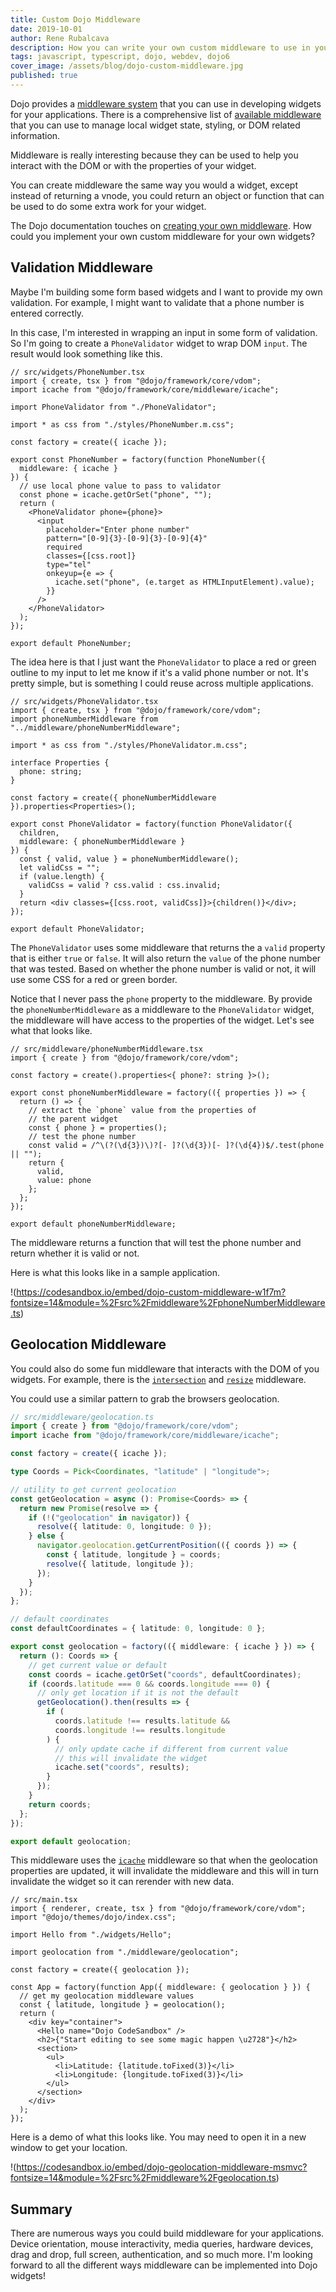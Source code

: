 ```yaml
---
title: Custom Dojo Middleware
date: 2019-10-01
author: Rene Rubalcava
description: How you can write your own custom middleware to use in your Dojo widgets
tags: javascript, typescript, dojo, webdev, dojo6
cover_image: /assets/blog/dojo-custom-middleware.jpg
published: true
---
```


Dojo provides a [middleware system](https://dojo.io/learn/middleware/introduction) that you can use in developing widgets for your applications. There is a comprehensive list of [available middleware](https://dojo.io/learn/middleware/available-middleware) that you can use to manage local widget state, styling, or DOM related information.

Middleware is really interesting because they can be used to help you interact with the DOM or with the properties of your widget.

You can create middleware the same way you would a widget, except instead of returning a vnode, you could return an object or function that can be used to do some extra work for your widget.

The Dojo documentation touches on [creating your own middleware](https://dojo.io/learn/middleware/middleware-fundamentals#creating-middleware). How could you implement your own custom middleware for your own widgets?

## Validation Middleware

Maybe I'm building some form based widgets and I want to provide my own validation. For example, I might want to validate that a phone number is entered correctly.

In this case, I'm interested in wrapping an input in some form of validation. So I'm going to create a `PhoneValidator` widget to wrap DOM `input`. The result would look something like this.

```tsx
// src/widgets/PhoneNumber.tsx
import { create, tsx } from "@dojo/framework/core/vdom";
import icache from "@dojo/framework/core/middleware/icache";

import PhoneValidator from "./PhoneValidator";

import * as css from "./styles/PhoneNumber.m.css";

const factory = create({ icache });

export const PhoneNumber = factory(function PhoneNumber({
  middleware: { icache }
}) {
  // use local phone value to pass to validator
  const phone = icache.getOrSet("phone", "");
  return (
    <PhoneValidator phone={phone}>
      <input
        placeholder="Enter phone number"
        pattern="[0-9]{3}-[0-9]{3}-[0-9]{4}"
        required
        classes={[css.root]}
        type="tel"
        onkeyup={e => {
          icache.set("phone", (e.target as HTMLInputElement).value);
        }}
      />
    </PhoneValidator>
  );
});

export default PhoneNumber;
```

The idea here is that I just want the `PhoneValidator` to place a red or green outline to my input to let me know if it's a valid phone number or not. It's pretty simple, but is something I could reuse across multiple applications.

```tsx
// src/widgets/PhoneValidator.tsx
import { create, tsx } from "@dojo/framework/core/vdom";
import phoneNumberMiddleware from "../middleware/phoneNumberMiddleware";

import * as css from "./styles/PhoneValidator.m.css";

interface Properties {
  phone: string;
}

const factory = create({ phoneNumberMiddleware }).properties<Properties>();

export const PhoneValidator = factory(function PhoneValidator({
  children,
  middleware: { phoneNumberMiddleware }
}) {
  const { valid, value } = phoneNumberMiddleware();
  let validCss = "";
  if (value.length) {
    validCss = valid ? css.valid : css.invalid;
  }
  return <div classes={[css.root, validCss]}>{children()}</div>;
});

export default PhoneValidator;
```

The `PhoneValidator` uses some middleware that returns the a `valid` property that is either `true` or `false`. It will also return the `value` of the phone number that was tested. Based on whether the phone number is valid or not, it will use some CSS for a red or green border.

Notice that I never pass the `phone` property to the middleware. By provide the `phoneNumberMiddleware` as a middleware to the `PhoneValidator` widget, the middleware will have access to the properties of the widget. Let's see what that looks like.

```tsx
// src/middleware/phoneNumberMiddleware.tsx
import { create } from "@dojo/framework/core/vdom";

const factory = create().properties<{ phone?: string }>();

export const phoneNumberMiddleware = factory(({ properties }) => {
  return () => {
    // extract the `phone` value from the properties of
    // the parent widget
    const { phone } = properties();
    // test the phone number
    const valid = /^\(?(\d{3})\)?[- ]?(\d{3})[- ]?(\d{4})$/.test(phone || "");
    return {
      valid,
      value: phone
    };
  };
});

export default phoneNumberMiddleware;
```

The middleware returns a function that will test the phone number and return whether it is valid or not.

Here is what this looks like in a sample application.

!(https://codesandbox.io/embed/dojo-custom-middleware-w1f7m?fontsize=14&module=%2Fsrc%2Fmiddleware%2FphoneNumberMiddleware.ts)

## Geolocation Middleware

You could also do some fun middleware that interacts with the DOM of you widgets. For example, there is the [`intersection`](https://dojo.io/learn/middleware/available-middleware#intersection) and [`resize`](https://dojo.io/learn/middleware/available-middleware#resize) middleware.

You could use a similar pattern to grab the browsers geolocation.

```ts
// src/middleware/geolocation.ts
import { create } from "@dojo/framework/core/vdom";
import icache from "@dojo/framework/core/middleware/icache";

const factory = create({ icache });

type Coords = Pick<Coordinates, "latitude" | "longitude">;

// utility to get current geolocation
const getGeolocation = async (): Promise<Coords> => {
  return new Promise(resolve => {
    if (!("geolocation" in navigator)) {
      resolve({ latitude: 0, longitude: 0 });
    } else {
      navigator.geolocation.getCurrentPosition(({ coords }) => {
        const { latitude, longitude } = coords;
        resolve({ latitude, longitude });
      });
    }
  });
};

// default coordinates
const defaultCoordinates = { latitude: 0, longitude: 0 };

export const geolocation = factory(({ middleware: { icache } }) => {
  return (): Coords => {
    // get current value or default
    const coords = icache.getOrSet("coords", defaultCoordinates);
    if (coords.latitude === 0 && coords.longitude === 0) {
      // only get location if it is not the default
      getGeolocation().then(results => {
        if (
          coords.latitude !== results.latitude &&
          coords.longitude !== results.longitude
        ) {
          // only update cache if different from current value
          // this will invalidate the widget
          icache.set("coords", results);
        }
      });
    }
    return coords;
  };
});

export default geolocation;
```

This middleware uses the [`icache`](https://dojo.io/learn/middleware/available-middleware#icache) middleware so that when the geolocation properties are updated, it will invalidate the middleware and this will in turn invalidate the widget so it can rerender with new data.

```tsx
// src/main.tsx
import { renderer, create, tsx } from "@dojo/framework/core/vdom";
import "@dojo/themes/dojo/index.css";

import Hello from "./widgets/Hello";

import geolocation from "./middleware/geolocation";

const factory = create({ geolocation });

const App = factory(function App({ middleware: { geolocation } }) {
  // get my geolocation middleware values
  const { latitude, longitude } = geolocation();
  return (
    <div key="container">
      <Hello name="Dojo CodeSandbox" />
      <h2>{"Start editing to see some magic happen \u2728"}</h2>
      <section>
        <ul>
          <li>Latitude: {latitude.toFixed(3)}</li>
          <li>Longitude: {longitude.toFixed(3)}</li>
        </ul>
      </section>
    </div>
  );
});
```

Here is a demo of what this looks like. You may need to open it in a new window to get your location.

!(https://codesandbox.io/embed/dojo-geolocation-middleware-msmvc?fontsize=14&module=%2Fsrc%2Fmiddleware%2Fgeolocation.ts)

## Summary

There are numerous ways you could build middleware for your applications. Device orientation, mouse interactivity, media queries, hardware devices, drag and drop, full screen, authentication, and so much more. I'm looking forward to all the different ways middleware can be implemented into Dojo widgets!

